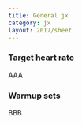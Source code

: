 ```yaml
---
title: General jx
category: jx
layout: 2017/sheet
---
```


### Target heart rate

AAA

### Warmup sets

BBB
